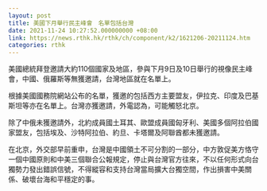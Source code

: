 ```yaml
---
layout: post
title: 美國下月舉行民主峰會　名單包括台灣
date: 2021-11-24 10:27:52.000000000 +08:00
link: https://news.rthk.hk/rthk/ch/component/k2/1621206-20211124.htm
categories: rthk
---
```


美國總統拜登邀請大約110個國家及地區，參與下月9日及10日舉行的視像民主峰會，中國、俄羅斯等無獲邀請，台灣地區就在名單上。

根據美國國務院網站公布的名單，獲邀的包括西方主要盟友，伊拉克、印度及巴基斯坦等亦在名單上。台灣亦獲邀請，外電認為，可能觸怒北京。

除了中俄未獲邀請外，北約成員國土耳其、歐盟成員國匈牙利、美國多個阿拉伯國家盟友，包括埃及、沙特阿拉伯、約旦、卡塔爾及阿聯酋都未獲邀請。

在北京，外交部早前重申，台灣是中國領土不可分割的一部分，中方敦促美方恪守一個中國原則和中美三個聯合公報規定，停止與台灣官方往來，不以任何形式向台獨勢力發出錯誤信號，不得縱容和支持台灣當局擴大台獨空間，作出損害中美關係、破壞台海和平穩定的事。
